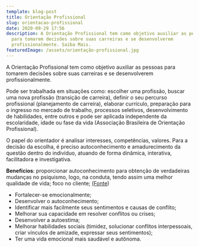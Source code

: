```yaml
---
template: blog-post
title: Orientação Profissional
slug: orientacao-profissional
date: 2020-09-29 17:56
description: A Orientação Profissional tem como objetivo auxiliar as pessoas
  para tomarem decisões sobre suas carreiras e se desenvolverem
  profissionalmente. Saiba Mais.
featuredImage: /assets/orientação-profissional.jpg
---
```

A Orientação Profissional tem como objetivo auxiliar as pessoas para tomarem decisões sobre suas carreiras e se desenvolverem profissionalmente. 

Pode ser trabalhada em situações como: escolher uma profissão, buscar uma nova profissão (transição de carreira), definir o seu percurso profissional (planejamento de carreira), elaborar currículo, preparação para o ingresso no mercado de trabalho, processos seletivos, desenvolvimento de habilidades, entre outros e pode ser aplicada independente da escolaridade, idade ou fase da vida (Associação Brasileira de Orientação Profissional).

O papel do orientador é analisar interesses, competências, valores. Para a decisão da escolha, é preciso autoconhecimento e amadurecimento da questão dentro do indivíduo, atuando de forma dinâmica, interativa, facilitadora e investigativa.

**Benefícios**: proporcionar autoconhecimento para obtenção de verdadeiras mudanças no psiquismo, logo, na conduta, tendo assim uma melhor qualidade de vida; foco no cliente;  [(Fonte](https://psicosentese.com.br/index.html)) 

* Fortalecer-se emocionalmente;
* Desenvolver o autoconhecimento;
* Identificar mais facilmente seus sentimentos e causas de conflito;
* Melhorar sua capacidade em resolver conflitos ou crises;
* Desenvolver a autoestima;
* Melhorar habilidades sociais (timidez, solucionar conflitos interpessoais, criar vínculos de amizade, expressar seus sentimentos);
* Ter uma vida emocional mais saudável e autônoma.